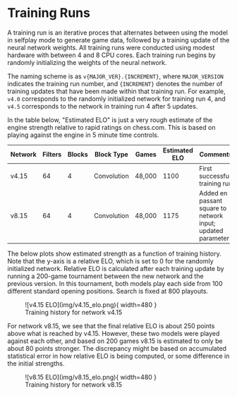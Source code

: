 # Training Runs

A training run is an iterative proces that alternates between using the model in
selfplay mode to generate game data, followed by a training update of the neural network
weights.  All training runs were conducted using modest hardware with between 4 and 8
CPU cores.  Each training run begins by randomly initializing the weights of the
neural network.

The naming scheme is as `v{MAJOR_VER}.{INCREMENT}`, where `MAJOR_VERSION` indicates the
training run number, and `{INCREMENT}` denotes the number of training updates that have
been made within that training run.  For example, `v4.0` corresponds to the randomly
initialized network for training run 4, and `v4.5` corresponds to the network in
training run 4 after 5 updates.

In the table below, "Estimated ELO" is just a very rough estimate of the engine strength
relative to rapid ratings on chess.com.  This is based on playing against the engine in
5 minute time controls.

| Network | Filters | Blocks | Block Type  | Games  | Estimated ELO | Comments                                                     |
|---------|---------|--------|-------------|--------|---------------|--------------------------------------------------------------|
| v4.15   | 64      | 4      | Convolution | 48,000 | 1100          | First successful training run                                |
| v8.15   | 64      | 4      | Convolution | 48,000 | 1175          | Added en passant square to network input; updated parameters |

The below plots show estimated strength as a function of training history.  Note that
the y-axis is a relative ELO, which is set to 0 for the randomly initialized network.
Relative ELO is calculated after each training update by running a 200-game tournament
between the new network and the previous version.  In this tournament, both models play
each side from 100 different standard opening positions.  Search is fixed at 800
playouts.


<figure markdown="span">
  ![v4.15 ELO](img/v4.15_elo.png){ width=480 }
  <figcaption>Training history for network v4.15</figcaption>
</figure>

For network v8.15, we see that the final relative ELO is about 250 points above what is
reached by v4.15.  However, these two models were played against each other, and based
on 200 games v8.15 is estimated to only be about 80 points stronger.  The discrepancy
might be based on accumulated statistical error in how relative ELO is being computed, or
some difference in the initial strengths.

<figure markdown="span">
  ![v8.15 ELO](img/v8.15_elo.png){ width=480 }
  <figcaption>Training history for network v8.15</figcaption>
</figure>
